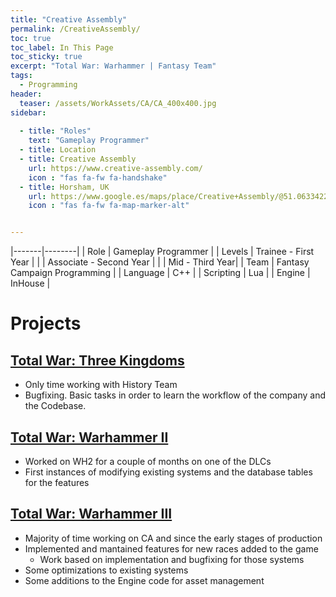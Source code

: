 ```yaml
---
title: "Creative Assembly"
permalink: /CreativeAssembly/
toc: true
toc_label: In This Page
toc_sticky: true
excerpt: "Total War: Warhammer | Fantasy Team"
tags:
  - Programming
header:
  teaser: /assets/WorkAssets/CA/CA_400x400.jpg
sidebar:  
  
  - title: "Roles"
    text: "Gameplay Programmer"
  - title: Location
  - title: Creative Assembly
    url: https://www.creative-assembly.com/
    icon : "fas fa-fw fa-handshake"
  - title: Horsham, UK
    url: https://www.google.es/maps/place/Creative+Assembly/@51.0633422,-0.3291839,17z/data=!4m6!3m5!1s0x4875ea529052be6d:0xcedcde6a9fe80109!8m2!3d51.0633582!4d-0.3264007!16s%2Fg%2F1hc3zq9t_?entry=ttu&g_ep=EgoyMDI0MDkxNi4wIKXMDSoASAFQAw%3D%3D
    icon : "fas fa-fw fa-map-marker-alt"


---
```


|-------|--------|
| Role | Gameplay Programmer |
| Levels | Trainee   - First Year |
|        | Associate - Second Year |
|        | Mid       - Third Year|
| Team | Fantasy Campaign Programming |
| Language | C++ |
| Scripting | Lua |
| Engine | InHouse |

# Projects
## [Total War: Three Kingdoms](https://www.totalwar.com/games/three-kingdoms/)
- Only time working with History Team
- Bugfixing. Basic tasks in order to learn the workflow of the company and the Codebase. 

## [Total War: Warhammer II](https://www.totalwar.com/games/warhammer-ii/)
- Worked on WH2 for a couple of months on one of the DLCs
- First instances of modifying existing systems and the database tables for the features

## [Total War: Warhammer III](https://warhammer3.totalwar.com/)
- Majority of time working on CA and since the early stages of production
- Implemented and mantained features for new races added to the game
  - Work based on implementation and bugfixing for those systems
- Some optimizations to existing systems
- Some additions to the Engine code for asset management